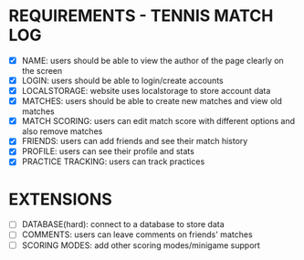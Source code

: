 # REQUIREMENTS - TENNIS MATCH LOG
 - [x] NAME: users should be able to view the author of the page clearly on the screen
 - [x] LOGIN: users should be able to login/create accounts
 - [x] LOCALSTORAGE: website uses localstorage to store account data
 - [x] MATCHES: users should be able to create new matches and view old matches
 - [x] MATCH SCORING: users can edit match score with different options and also remove matches
 - [x] FRIENDS: users can add friends and see their match history
 - [x] PROFILE: users can see their profile and stats
 - [x] PRACTICE TRACKING: users can track practices

 # EXTENSIONS
 - [ ] DATABASE(hard): connect to a database to store data
 - [ ] COMMENTS: users can leave comments on friends' matches
 - [ ] SCORING MODES: add other scoring modes/minigame support